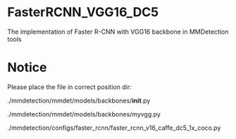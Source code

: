 # FasterRCNN_VGG16_DC5
The implementation of Faster R-CNN  with VGG16 backbone in MMDetection tools 
# Notice
Please place the file in correct position dir:

./mmdetection/mmdet/models/backbones/__init__.py   

./mmdetection/mmdet/models/backbones/myvgg.py 

./mmdetection/configs/faster_rcnn/faster_rcnn_v16_caffe_dc5_1x_coco.py

